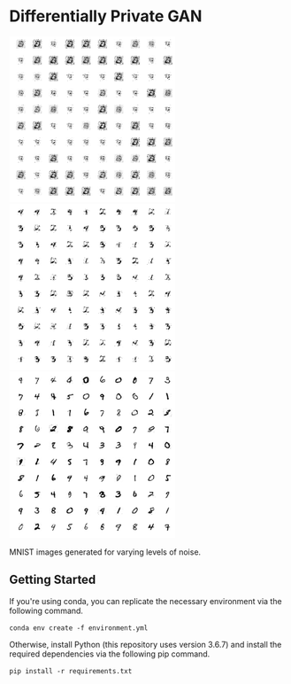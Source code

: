 # Differentially Private GAN

<img src="images/example_worst.png" width="300px"><img src="images/example_moderate.png" width="300px"><img src="images/example_best.png" width="300px">

MNIST images generated for varying levels of noise.

## Getting Started

If you're using conda, you can replicate the necessary environment via the following command.

```
conda env create -f environment.yml
```

Otherwise, install Python (this repository uses version 3.6.7) and install the required dependencies via the following pip command.

```
pip install -r requirements.txt
```

